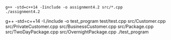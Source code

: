 ```
g++ -std=c++14 -Iinclude -o assignment4.2 src/*.cpp
./assignment4.2
```


g++ -std=c++14 -I./include -o test_program test/test.cpp src/Customer.cpp src/PrivateCustomer.cpp src/BusinessCustomer.cpp src/Package.cpp src/TwoDayPackage.cpp src/OvernightPackage.cpp
./test_program